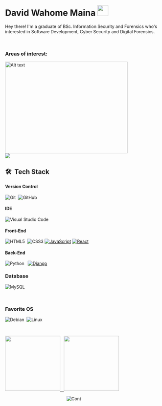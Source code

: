 <!---
- 👋 Hi, I’m @avid Maina
- 👀 I’m interested in HTML, CSS & JS, React and Python.
- 🌱 I’m currently learning Dart and React.
- 💞️ I’m looking to collaborate on projects.
- 📫 How to reach me davidwmaina89@gmail.com

<!---
DavyHosh/DavyHosh is a ✨ special ✨ repository because its `README.md` (this file) appears on your GitHub profile.
You can click the Preview link to take a look at your changes.
--->
 
# David Wahome Maina <img src="https://media.giphy.com/media/TEnXkcsHrP4YedChhA/giphy.gif" width="35">

Hey there! I'm a graduate of BSc. Information Security and Forensics who's interested in Software Development, Cyber Security  and Digital Forensics. 

<br>

### Areas of interest: 
<img src="https://camo.githubusercontent.com/7de37139d0b4c1ce40865e799b446c0e963a3dd8fb68d239707237c40604fa3d/68747470733a2f2f63646e2e6472696262626c652e636f6d2f75736572732f3733303730332f73637265656e73686f74732f363538313234332f6176656e746f2e676966" alt="Alt text" width="400px" height="300px"/>


<br>
   <a href="https://github.com/DavyHosh/readme-typing-svg"><img src="https://readme-typing-svg.herokuapp.com?lines=Software+Development;Cyber+Security;Digital+Forensics;&center=true&width=500&height=50"></a>




<br>

## 🛠 &nbsp;Tech Stack

#### Version Control
![Git](https://img.shields.io/badge/-Git-05122A?style=flat&logo=git)&nbsp;
![GitHub](https://img.shields.io/badge/-GitHub-05122A?style=flat&logo=github)&nbsp;

#### IDE
![Visual Studio Code](https://img.shields.io/badge/-Visual%20Studio%20Code-05122A?style=flat&logo=visual-studio-code&logoColor=007ACC)&nbsp;
<br>

#### Front-End
![HTML5](https://img.shields.io/badge/html5-%23E34F26.svg?style=for-the-badge&logo=html5&logoColor=white)&nbsp; 
![CSS3](https://img.shields.io/badge/css3-%231572B6.svg?style=for-the-badge&logo=css3&logoColor=white) 
[![JavaScript](https://img.shields.io/badge/JavaScript-%23F7DF1E.svg?style=for-the-badge&logo=javascript&logoColor=black)](https://developer.mozilla.org/en-US/docs/Web/JavaScript)
[![React](https://img.shields.io/badge/React-%2361DAFB.svg?style=for-the-badge&logo=react&logoColor=white)](https://reactjs.org/)

#### Back-End
![Python](https://img.shields.io/badge/python-3670A0?style=for-the-badge&logo=python&logoColor=ffdd54)&nbsp;&nbsp;
[![Django](https://img.shields.io/badge/Django-%23092E20.svg?style=for-the-badge&logo=django&logoColor=white)](https://www.djangoproject.com/)

### Database 
![MySQL](https://img.shields.io/badge/MySQL-4479A1?style=for-the-badge&logo=mysql&logoColor=white)&nbsp;&nbsp;

<br>



### Favorite OS

![Debian](https://img.shields.io/badge/Debian-D70A53?style=for-the-badge&logo=debian&logoColor=white)&nbsp; ![Linux](https://img.shields.io/badge/Linux-FCC624?style=for-the-badge&logo=linux&logoColor=black)
<br>

<br>

<p >
<a href="https://github.com/DavyHosh">
  <img height="180em" src="https://github-readme-stats-eight-theta.vercel.app/api?username=DavyHosh&show_icons=true&theme=algolia&include_all_commits=true&count_private=true"> &nbsp;
  <img height="180em" src="https://github-readme-stats-eight-theta.vercel.app/api/top-langs/?username=DavyHosh&layout=compact&langs_count=8&theme=algolia&include_all_commits=true&count_private=true">
</a>
</p>

&nbsp;&nbsp;&nbsp;&nbsp;&nbsp;&nbsp;&nbsp;&nbsp;&nbsp;&nbsp;&nbsp;&nbsp;&nbsp;&nbsp;&nbsp;&nbsp;&nbsp;&nbsp;&nbsp;&nbsp;&nbsp;&nbsp;&nbsp;&nbsp;&nbsp;&nbsp;&nbsp;&nbsp; &nbsp;&nbsp;&nbsp;&nbsp;&nbsp;&nbsp;&nbsp;&nbsp;&nbsp;&nbsp; &nbsp;&nbsp;&nbsp;&nbsp;&nbsp;&nbsp;&nbsp;&nbsp;&nbsp;&nbsp;    ![Cont](https://github-readme-streak-stats.herokuapp.com/?user=DavyHosh&theme=tokyonight)

